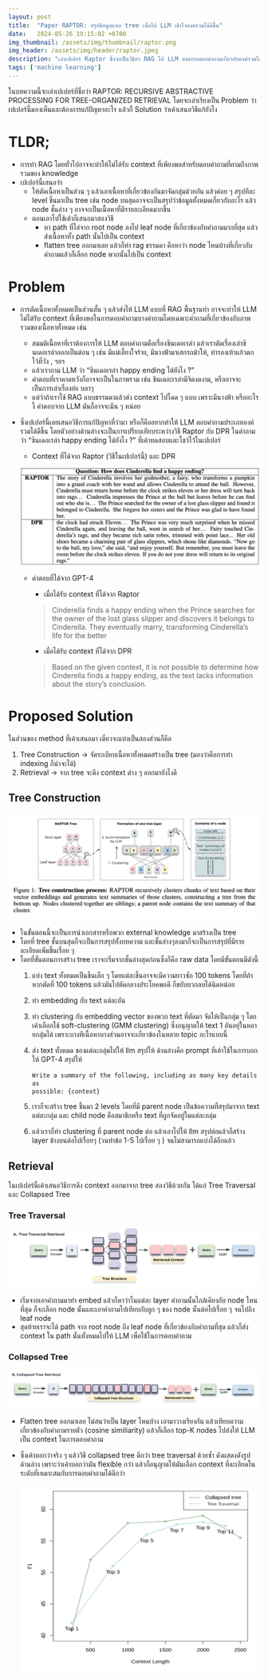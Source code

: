 ```yaml
---
layout: post
title:  "Paper RAPTOR: สรุปข้อมูลแบบ tree เพื่อให้ LLM เข้าใจองค์รวมได้ดีขึ้น"
date:   2024-05-26 19:15:02 +0700
img_thumbnail: /assets/img/thumbnail/raptor.png
img_header: /assets/img/header/raptor.jpeg
description: "เล่าเปเปอร์ Raptor ซึ่งจะเป็นวิธีทำ RAG ให้ LLM สามารถตอบคำถามเกี่ยวกับองค์รวมได้ดึขึ้น"
tags: ['machine learning']
---
```


ในบทความนี้จะเล่าเปเปอร์ที่ชื่อว่า RAPTOR: RECURSIVE ABSTRACTIVE PROCESSING FOR TREE-ORGANIZED RETRIEVAL โดยจะเล่าเรียงเป็น Problem ว่าเปเปอร์นี้มองเห็นและต้องการแก้ปัญหาอะไร แล้วก็ Solution ว่าเค้าเสนอวิธีแก้ยังไง

# TLDR;

- การทำ RAG โดยทั่วไปอาจจะทำให้ไม่ได้รับ context ที่เพียงพอสำหรับตอบคำถามที่ถามถึงภาพรวมของ knowledge
- เปเปอร์นี้เสนอว่า
    - ให้ตัดเนื้อหาเป็นส่วน ๆ แล้วเอาเนื้อหาที่เกี่ยวข้องกันมาจัดกลุ่มด้วยกัน แล้วค่อย ๆ สรุปทีละ level ขึ้นมาเป็น tree เช่น node บนสุดอาจจะเป็นสรุปว่าข้อมูลทั้งหมดเกี่ยวกับอะไร แล้ว node ชั้นล่าง ๆ อาจจะเป็นเนื้อหาที่มีรายละเอียดมากขึ้น
    - ตอนเอาไปใช้เค้าก็เสนอมาสองวิธี
        - หา path ที่ไล่จาก root node ลงไป leaf node ที่เกี่ยวข้องกับคำถามมากที่สุด แล้วส่งเนื้อหาทั้ง path นั้นไปเป็น context
        - flatten tree ออกมาเลย แล้วก็ทำ rag ธรรมดา คือหาว่า node ไหนบ้างที่เกี่ยวกับคำถามแล้วก็เลือก node พวกนั้นไปเป็น context

# Problem

- การตัดเนื้อหาทั้งหมดเป็นส่วนสั้น ๆ แล้วส่งให้ LLM แบบที่ RAG พื้นฐานทำ อาจจะทำให้ LLM ไม่ได้รับ context ที่เพียงพอในการตอบคำถามบางคำถามโดยเฉพาะคำถามที่เกี่ยวข้องกับภาพรวมของเนื้อหาทั้งหมด เช่น
    - สมมติเนื้อหาที่เราต้องการให้ LLM ตอบคำถามคือเรื่องซินเดอเรล่า แล้วเราตัดเรื่องเล่าซินเดอเรล่าออกเป็นต่อน ๆ เช่น มีแม่เลี้ยงใจร้าย, มีนางฟ้ามาเสกรถม้าให้, ทำรองเท้าแก้วตกไว้ที่วัง , ฯลฯ
    - แล้วเราถาม LLM ว่า “ซินเดอเรล่า happy ending ได้ยังไง ?”
    - คำตอบที่เราคาดหวังก็อาจจะเป็นในภาพรวม เช่น ชินเดอะเรล่ามีจิตงดงาม, หรืออาจจะเป็นการเล่าเรื่องย่อ บลาๆ 
    - แต่ว่าถ้าเราใช้ RAG แบบธรรมดาแล้วส่ง context ไปโดด ๆ แบบ เพราะมีนางฟ้า หรืออะไรงี้ คำตอบจาก LLM มันก็อาจจะมึน ๆ หน่อย
- ซึ่งเปเปอร์นี้เลยเสนอวิธีการแก้ปัญหาที่ว่ามา หรือก็คืออยากทำให้ LLM ตอบคำถามประเภทองค์รวมได้ดีขึ้น โดยตัวอย่างด้านล่างจะเป็นการเปรียบเทียบระหว่างวิธี Raptor กับ DPR ในคำถามว่า “ซินเดอเรล่า happy ending ได้ยังไง ?” ที่เค้าทดสอบและโชว์ไว้ในเปเปอร์

    - Context ที่ได้จาก Raptor (วิธีในเปเปอร์นี้) และ DPR

    ![alt text](/assets/img/raptor/example-context.png)

    - คำตอบที่ได้จาก GPT-4
        - เมื่อได้รับ context ที่ได้จาก Raptor 

        > Cinderella finds a happy ending when the Prince searches for the owner of the lost glass slipper and discovers it belongs to Cinderella. They eventually marry, transforming Cinderella’s life for the better

        - เมื่อได้รับ context ที่ได้จาก DPR
    
        > Based on the given context, it is not possible to determine how Cinderella finds a happy ending, as the text lacks information about the story’s conclusion.


# Proposed Solution

ในส่วนของ method ที่เค้าเสนอมา เดี๋ยวจะแบ่งเป็นสองส่วนก็คือ 

1. Tree Construction → จัดระเบียบเนื้อหาทั้งหมดสร้างเป็น tree (มองว่าคือการทำ indexing ก็น่าจะได้)
2. Retrieval → จาก tree จะดึง context ต่าง ๆ ออกมายังไงดี

## Tree Construction

![alt text](/assets/img/raptor/tree-construction.png)

- ในขั้นตอนนี้จะเป็นการนำเอกสารหรือพวก external knowledge มาสร้างเป็น tree
- โดยที่ tree ชั้นบนสุดก็จะเป็นการสรุปทั้งบทความ และชั้นล่างๆลงมาก็จะเป็นการสรุปที่มีรายละเอียดเพิ่มขึ้นเรื่อย ๆ
- โดยที่ขั้นตอนการสร้าง tree เราจะเริ่มจากชั้นล่างสุดก่อนซึ่งก็คือ raw data โดยมีขั้นตอนมีดังนี้
    1. แบ่ง text ทั้งหมดเป็นชิ้นเล็ก ๆ โดยแต่ละชิ้นอาจจะมีความยาวซัก 100 tokens โดยที่ถ้าหากตัดที่ 100 tokens แล้วมันไปตัดกลางประโยคพอดี ก็ขยับบวกลบได้นิดหน่อย
    2. ทำ embedding กับ text แต่ละอัน
    3. ทำ clustering กับ embedding vector ของพวก text ที่ตัดมา จัดให้เป็นกลุ่ม ๆ โดยเค้าเลือกใช้ soft-clustering (GMM clustering) ซึ่งอนุญาตให้ text 1 อันอยุ่ในหลายกลุ่่มได้ เพราะบางทีเนื้อหาบางส่วนอาจจะเกี่ยวข้องในหลาย topic อะไรแบบนี้
    4. ส่ง text ทั้งหมด ของแต่ละกลุ่มไปให้ llm สรุปให้ ด้านล่างคือ prompt ที่เค้าใช้ในการบอกให้ GPT-4 สรุปให้
            
        ```raw
        Write a summary of the following, including as many key details as
        possible: {context}
        ```
            
    5. เราก็จะสร้าง tree ขึ้นมา 2 levels โดยที่มี parent node เป็นข้อความที่สรุปมาจาก text แต่ละกลุ่ม และ child node คือสมาชิกหรือ text ที่ถูกจัดอยู่ในแต่ละกลุ่ม
    6. แล้วเราก็ทำ clustering ที่ parent node ต่อ แล้วเอาไปให้ llm สรุปต่อแล้วก็สร้าง layer ข้างบนต่อไปเรื่อยๆ (วนทำข้อ 1-5 ไปเรื่อย ๆ ) จนไม่สามารถแบ่งได้อีกแล้ว

## Retrieval

ในเปเปอร์นี้เค้าเสนอวิธีการดึง context ออกมาจาก tree สองวิธีด้วยกัน ได้แก่ Tree Traversal และ Collapsed Tree 

### Tree Traversal

![alt text](/assets/img/raptor/tree-traversal.png)

- เริ่มจากเอาคำถามมาทำ embed แล้วก็หาว่าในแต่ละ layer คำถามนั้นใกล้เคียงกับ node ไหนที่สุด ก็จะเลือก node นั้นและเอาคำถามไปเทียบกับลูก ๆ ของ node นั้นต่อไปเรื่อย ๆ จนไปถึง leaf node
- สุดท้ายเราจะได้ path จาก root node ถึง leaf node ที่เกี่ยวข้องกับคำถามที่สุด แล้วก็ส่ง context ใน path นั้นทั้งหมดไปให้ LLM เพื่อใช้ในการตอบคำถาม

### Collapsed Tree

![alt text](/assets/img/raptor/collaped-tree.png)

- Flatten tree ออกมาเลย ไม่สนว่าเป็น layer ไหนบ้าง เอามาวางเรียงกัน แล้วเทียบความเกี่ยวข้องกับคำถามรายตัว (cosine similiarity) แล้วก็เลือก top-K nodes ไปส่งให้ LLM เป็น context ในการตอบคำถาม
- ซึ่งเค้าบอกว่าจริง ๆ แล้ววิธี collapsed tree ดีกว่า tree traversal ด้วยซ้ำ ดังแสดงดังรูปด้านล่าง เพราะว่าเค้าบอกว่ามัน flexible กว่า แล้วก็อนุญาตให้มันเลือก context ที่ละเอียดในระดับที่เหมาะสมกับการตอบคำถามได้ดีกว่า
    
    ![alt text](/assets/img/raptor/retrival-comparison.png)

